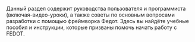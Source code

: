 Данный раздел содержит руководства пользователя и программиста (включая-видео-уроки), а также советы по основным вопросами разработки с помощью фреймворка Федот.
Здесь вы найдёте учебные пособия и инструкции, которые призваны помочь начать работу с FEDOT.